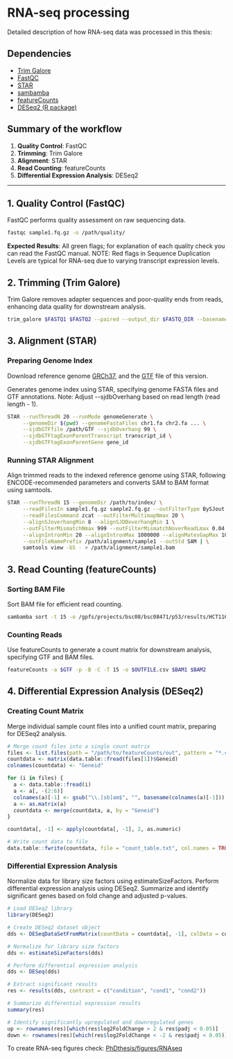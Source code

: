 # RNA-seq processing

Detailed description of how RNA-seq data was processed in this thesis:

## Dependencies

* [Trim Galore](https://github.com/FelixKrueger/TrimGalore)
* [FastQC](https://www.bioinformatics.babraham.ac.uk/projects/fastqc/)
* [STAR](https://github.com/alexdobin/STAR/tree/master)
* [sambamba](https://github.com/biod/sambamba)
* [featureCounts](https://rnnh.github.io/bioinfo-notebook/docs/featureCounts.html)
* [DESeq2 (R package)](https://bioconductor.org/packages/release/bioc/html/DESeq2.html)

## Summary of the workflow

1. **Quality Control**: FastQC
2. **Trimming**: Trim Galore
3. **Alignment**: STAR
4. **Read Counting**: featureCounts
5. **Differential Expression Analysis**: DESeq2

---

## 1. Quality Control (FastQC)
FastQC performs quality assessment on raw sequencing data.

```bash
fastqc sample1.fq.gz -o /path/quality/
```
**Expected Results**: All green flags; for explanation of each quality check you can read the FastQC manual. NOTE: Red flags in Sequence Duplication Levels are typical for RNA-seq due to varying transcript expression levels.

## 2. Trimming (Trim Galore)
Trim Galore removes adapter sequences and poor-quality ends from reads, enhancing data quality for downstream analysis.

```bash
trim_galore $FASTQ1 $FASTQ2 --paired --output_dir $FASTQ_DIR --basename $NAME -a $ADAPTERS -A $ADAPTERS --fastqc_args '--outdir $OUTDIR/quality' --cores $THREADS
```
## 3. Alignment (STAR)

### Preparing Genome Index
Download reference genome [GRCh37](https://ftp.ensembl.org/pub/grch37/current/fasta/homo_sapiens/dna/), and  the [GTF](http://ftp.ensembl.org/pub/grch37/current/gtf/homo_sapiens/) file of this version.

Generates genome index using STAR, specifying genome FASTA files and GTF annotations.
Note: Adjust --sjdbOverhang based on read length (read length - 1).

```bash
STAR --runThreadN 20 --runMode genomeGenerate \
     --genomeDir $(pwd) --genomeFastaFiles chr1.fa chr2.fa ... \
     --sjdbGTFfile /path/GTF --sjdbOverhang 99 \
     --sjdbGTFtagExonParentTranscript transcript_id \
     --sjdbGTFtagExonParentGene gene_id
```

### Running STAR Alignment
Align trimmed reads to the indexed reference genome using STAR, following ENCODE-recommended parameters and converts SAM to BAM format using samtools.

```bash
STAR --runThreadN 15 --genomeDir /path/to/index/ \
     --readFilesIn sample1.fq.gz sample2.fq.gz --outFilterType BySJout \
     --readFilesCommand zcat --outFilterMultimapNmax 20 \
     --alignSJoverhangMin 8 --alignSJDBoverhangMin 1 \
     --outFilterMismatchNmax 999 --outFilterMismatchNoverReadLmax 0.04 \
     --alignIntronMin 20 --alignIntronMax 1000000 --alignMatesGapMax 1000000 \
     --outFileNamePrefix /path/alignment/sample1 --outStd SAM | \
     samtools view -bS - > /path/alignment/sample1.bam
```

## 3. Read Counting (featureCounts)

### Sorting BAM File
Sort BAM file for efficient read counting.

```bash
sambamba sort -t 15 -o /gpfs/projects/bsc08/bsc08471/p53/results/HCT116/Omics/RNA/HCT116_WTNutlin1h/results/RNA/alignment/HCT116_WTNutlin1h_RNA_1.sort.bam /gpfs/projects/bsc08/bsc08471/p53/results/HCT116/Omics/RNA/HCT116_WTNutlin1h/results/RNA/alignment/HCT116_WTNutlin1h_RNA_1.bam
```
### Counting Reads
Use featureCounts to generate a count matrix for downstream analysis, specifying GTF and BAM files.

```bash
featureCounts -a $GTF -p -B -C -T 15 -o $OUTFILE.csv $BAM1 $BAM2
```

## 4. Differential Expression Analysis (DESeq2)

### Creating Count Matrix
Merge individual sample count files into a unified count matrix, preparing for DESeq2 analysis.

```r
# Merge count files into a single count matrix
files <- list.files(path = "/path/to/featureCounts/out", pattern = "*.csv$", recursive = TRUE, full.names = TRUE)
countdata <- matrix(data.table::fread(files[1])$Geneid)
colnames(countdata) <- "Geneid"

for (i in files) {
  a <- data.table::fread(i)
  a <- a[, -(2:6)]
  colnames(a)[-1] <- gsub("\\.[sb]am$", "", basename(colnames(a)[-1]))
  a <- as.matrix(a)
  countdata <- merge(countdata, a, by = "Geneid")
}

countdata[, -1] <- apply(countdata[, -1], 2, as.numeric)

# Write count data to file
data.table::fwrite(countdata, file = "count_table.txt", col.names = TRUE, row.names = FALSE, quote = FALSE, sep = "\t")
```

### Differential Expression Analysis
Normalize data for library size factors using estimateSizeFactors.
Perform differential expression analysis using DESeq2.
Summarize and identify significant genes based on fold change and adjusted p-values.

```r
# Load DESeq2 library
library(DESeq2)

# Create DESeq2 dataset object
dds <- DESeqDataSetFromMatrix(countData = countdata[, -1], colData = coldata, design = ~condition)

# Normalize for library size factors
dds <- estimateSizeFactors(dds)

# Perform differential expression analysis
dds <- DESeq(dds)

# Extract significant results
res <- results(dds, contrast = c("condition", "cond1", "cond2"))

# Summarize differential expression results
summary(res)

# Identify significantly upregulated and downregulated genes
up <- rownames(res)[which(res$log2FoldChange > 2 & res$padj < 0.05)]
down <- rownames(res)[which(res$log2FoldChange < -2 & res$padj < 0.05)]

```

To create RNA-seq figures check: [PhDthesis/figures/RNAseq](PhDthesis/figures/RNAseq)
